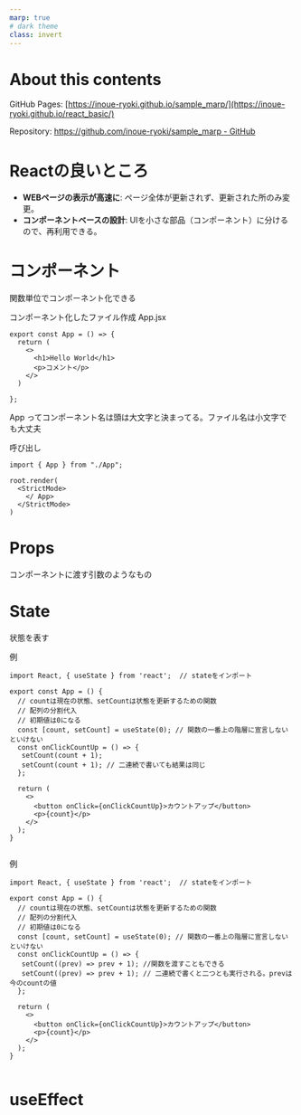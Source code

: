 ```yaml
---
marp: true
# dark theme
class: invert
---
```

<!-- headingDivider: 1 -->

# About this contents

GitHub Pages: [https://inoue-ryoki.github.io/sample_marp/](https://inoue-ryoki.github.io/react_basic/)

Repository: [https://github.com/inoue-ryoki/sample_marp - GitHub](https://github.com/inoue-ryoki/react_basic)

# Reactの良いところ
- **WEBページの表示が高速に**: ページ全体が更新されず、更新された所のみ変更。
- **コンポーネントベースの設計**: UIを小さな部品（コンポーネント）に分けるので、再利用できる。

# コンポーネント

関数単位でコンポーネント化できる

コンポーネント化したファイル作成
App.jsx
```
export const App = () => {
  return (
    <>
      <h1>Hello World</h1>
      <p>コメント</p>
    </>
  )

};
```

App ってコンポーネント名は頭は大文字と決まってる。ファイル名は小文字でも大丈夫

呼び出し

```
import { App } from "./App";

root.render(
  <StrictMode>
    </ App>
  </StrictMode>
)
```

# Props

コンポーネントに渡す引数のようなもの

# State

状態を表す

例
```
import React, { useState } from 'react';  // stateをインポート

export const App = () {
  // countは現在の状態、setCountは状態を更新するための関数
  // 配列の分割代入
  // 初期値は0になる
  const [count, setCount] = useState(0); // 関数の一番上の階層に宣言しないといけない
  const onClickCountUp = () => {
   setCount(count + 1);
   setCount(count + 1); // 二連続で書いても結果は同じ
  };

  return (
    <>
      <button onClick={onClickCountUp}>カウントアップ</button>
      <p>{count}</p>
    </>
  );
}


```

例
```
import React, { useState } from 'react';  // stateをインポート

export const App = () {
  // countは現在の状態、setCountは状態を更新するための関数
  // 配列の分割代入
  // 初期値は0になる
  const [count, setCount] = useState(0); // 関数の一番上の階層に宣言しないといけない
  const onClickCountUp = () => {
   setCount((prev) => prev + 1); //関数を渡すこともできる
   setCount((prev) => prev + 1); // 二連続で書くと二つとも実行される。prevは今のcountの値
  };

  return (
    <>
      <button onClick={onClickCountUp}>カウントアップ</button>
      <p>{count}</p>
    </>
  );
}


```



# useEffect
